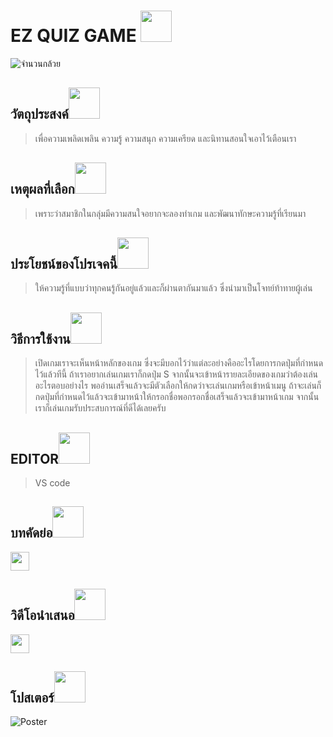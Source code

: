 # EZ QUIZ GAME <img src="https://media.giphy.com/media/WUlplcMpOCEmTGBtBW/giphy.gif" width="50"> 
![จำนวนกล้วย](https://user-images.githubusercontent.com/88500591/167544150-55b1fd63-3fa7-47be-8e85-a71c16763120.png)
## วัตถุประสงค์<img src="https://media.giphy.com/media/mGcNjsfWAjY5AEZNw6/giphy.gif" width="50">
> เพื่อความเพลิดเพลิน ความรู้ ความสนุก ความเครียด และนิทานสอนใจเอาไว้เตือนเรา
## เหตุผลที่เลือก<img src="https://media.giphy.com/media/mGcNjsfWAjY5AEZNw6/giphy.gif" width="50">
> เพราะว่าสมาชิกในกลุ่มมีความสนใจอยากจะลองทำเกม และพัฒนาทักษะความรู้ที่เรียนมา
## ประโยชน์ของโปรเจคนี้<img src="https://media.giphy.com/media/mGcNjsfWAjY5AEZNw6/giphy.gif" width="50">
> ให้ความรู้ที่แบบว่าทุกคนรู้กันอยู่แล้วและก็ผ่านตากันมาแล้ว ซึ่งนำมาเป็นโจทย์ท้าทายผู้เล่น
## วิธีการใช้งาน<img src="https://github.com/SP-XD/SP-XD/blob/main/images/hyperkitty.gif?raw=true" width="50" />
> เปิดเกมเราจะเห็นหน้าหลักของเกม ซึ่งจะมีบอกไว้ว่าแต่ละอย่างคืออะไรโดยการกดปุ่มที่กำหนดไว้แล้วทีนี้ ถ้าเราอยากเล่นเกมเราก็กดปุ่ม S จากนั้นจะเข้าหน้ารายละเอียดของเกมว่าต้องเล่นอะไรตอบอย่างไร
> พออ่านเสร็จแล้วจะมีตัวเลือกให้กดว่าจะเล่นเกมหรือเข้าหน้าเมนู ถ้าจะเล่นก็กดปุ่มที่กำหนดไว้แล้วจะเข้ามาหน้าให้กรอกชื่อพอกรอกชื่อเสร็จแล้วจะเข้ามาหน้าเกม จากนั้นเราก็เล่นเกมรับประสบการณ์ที่ดีได้เลยครับ
## EDITOR<img src="https://media.giphy.com/media/mGcNjsfWAjY5AEZNw6/giphy.gif" width="50">
> VS code
## บทคัดย่อ<img src="https://github.com/SP-XD/SP-XD/blob/main/images/hyperkitty.gif?raw=true" width="50" />
[<img src="https://media.giphy.com/media/WUlplcMpOCEmTGBtBW/giphy.gif" width="30">](https://docs.google.com/document/d/1575zteZzP_FENITzbDJPqctsKCdelY6Fz1jM9UB8ilg/edit)
## วิดีโอนำเสนอ<img src="https://media.giphy.com/media/mGcNjsfWAjY5AEZNw6/giphy.gif" width="50">
[<img src="https://media.giphy.com/media/WUlplcMpOCEmTGBtBW/giphy.gif" width="30">](https://www.youtube.com/watch?v=hIxD1cD8pTI)
## โปสเตอร์<img src="https://github.com/SP-XD/SP-XD/blob/main/images/hyperkitty.gif?raw=true" width="50" />
![Poster](https://cdn.discordapp.com/attachments/800663077095342140/974324546092011520/Compro_Project.png)
